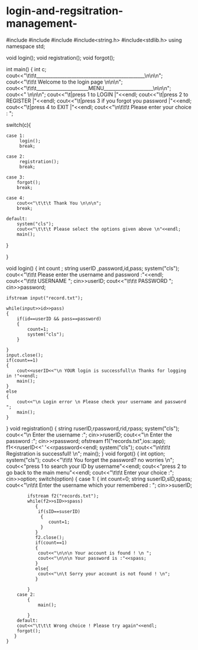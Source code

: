 # login-and-regsitration-management-
#include<iostream>
#include<istream>
#include<fstream>
#include<string.h>
#include<stdlib.h>
using namespace std;

void login();
void registration();
void forgot();

int main()
{
 int c;
 cout<<"\t\t\t______________________________________________\n\n\n";
 cout<<"\t\t\t              Welcome to the login page        \n\n\n";
 cout<<"\t\t\t______________________MENU_____________________\n\n\n";
 cout<<"                                                      \n\n\n";
 cout<<"\t|press 1 to LOGIN                    |"<<endl;
 cout<<"\t|press 2 to REGISTER                 |"<<endl;
 cout<<"\t|press 3 if you forgot you password  |"<<endl;
 cout<<"\t|press 4 to EXIT                     |"<<endl;
 cout<<"\n\t\t\t Please enter your choice : ";
 
 switch(c){

    case 1:
         login();
         break;

    case 2:
         registration();
         break;

    case 3:
        forgot();
        break;
    
    case 4:
        cout<<"\t\t\t Thank You \n\n\n";
        break;
    
    default:
        system("cls");
        cout<<"\t\t\t Please select the options given above \n"<<endl;
        main();
 }  

}

void login()
{
    int count ;
    string userID ,password,id,pass;
    system("cls");
    cout<<"\t\t\t Please enter the username and password :"<<endl;
    cout<<"\t\t\t USERNAME ";
    cin>>userID;
    cout<<"\t\t\t PASSWORD ";
    cin>>password;
    
    ifstream input("record.txt");

    while(input>>id>>pass)
    {
        if(id==userID && pass==password)
        {
            count=1;
            system("cls");
        }
        
    }
    input.close();
    if(count==1)
    {
        cout<<userID<<"\n YOUR login is successfull\n Thanks for logging in !"<<endl;
        main();
    }
    else
    {
        cout<<"\n Login error \n Please check your username and password ";
        main();
    }
}
void registration()
{
        string ruserID,rpassword,rid,rpass;
        system("cls");
        cout<<"\n Enter the username :";
        cin>>ruserID;
        cout<<"\n Enter the password :";
        cin>>rpassword;
        ofstream f1("records.txt",ios::app);
        f1<<ruserID<<' '<<rpassword<<endl;
        system("cls");
        cout<<"\n\t\t\t Registration is successfull! \n";
        main();
}
void forgot()
   { 
       int option;
       system("cls");
       cout<<"\t\t\t You forget the password? no worries \n";
       cout<<"press 1 to search your ID by username"<<endl;
       cout<<"press 2 to go back to the main menu"<<endl;
       cout<<"\t\t\t Enter your choice :";
       cin>>option;
       switch(option)
       {
        case 1:
            { int count=0;
            string suserID,sID,spass;
            cout<<"\n\t\t Enter the username which your remembered : ";
            cin>>suserID;

            ifstream f2("records.txt");
            while(f2>>sID>>spass)
               { 
                if(sID==suserID)
                 {
                    count=1;
                 }
               }
               f2.close();
               if(count==1)
               {
                cout<<"\n\n\n Your account is found ! \n ";
                cout<<"\n\n\n Your password is :"<<spass;
               }
               else{
                cout<<"\n\t Sorry your account is not found ! \n";
               }
             
            }
        case 2:
            {
                main();

            }
        default:
        cout<<"\t\t\t Wrong choice ! Please try again"<<endl;
        forgot();
       }
    }

